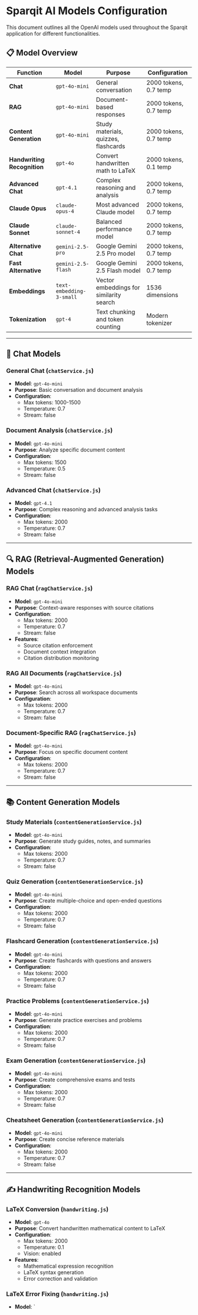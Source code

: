 # Sparqit AI Models Configuration

This document outlines all the OpenAI models used throughout the Sparqit application for different functionalities.

## 📋 Model Overview

| Function | Model | Purpose | Configuration |
|----------|-------|---------|---------------|
| **Chat** | `gpt-4o-mini` | General conversation | 2000 tokens, 0.7 temp |
| **RAG** | `gpt-4o-mini` | Document-based responses | 2000 tokens, 0.7 temp |
| **Content Generation** | `gpt-4o-mini` | Study materials, quizzes, flashcards | 2000 tokens, 0.7 temp |
| **Handwriting Recognition** | `gpt-4o` | Convert handwritten math to LaTeX | 2000 tokens, 0.1 temp |
| **Advanced Chat** | `gpt-4.1` | Complex reasoning and analysis | 2000 tokens, 0.7 temp |
| **Claude Opus** | `claude-opus-4` | Most advanced Claude model | 2000 tokens, 0.7 temp |
| **Claude Sonnet** | `claude-sonnet-4` | Balanced performance model | 2000 tokens, 0.7 temp |
| **Alternative Chat** | `gemini-2.5-pro` | Google Gemini 2.5 Pro model | 2000 tokens, 0.7 temp |
| **Fast Alternative** | `gemini-2.5-flash` | Google Gemini 2.5 Flash model | 2000 tokens, 0.7 temp |
| **Embeddings** | `text-embedding-3-small` | Vector embeddings for similarity search | 1536 dimensions |
| **Tokenization** | `gpt-4` | Text chunking and token counting | Modern tokenizer |

---

## 🤖 Chat Models

### General Chat (`chatService.js`)
- **Model**: `gpt-4o-mini`
- **Purpose**: Basic conversation and document analysis
- **Configuration**:
  - Max tokens: 1000-1500
  - Temperature: 0.7
  - Stream: false

### Document Analysis (`chatService.js`)
- **Model**: `gpt-4o-mini`
- **Purpose**: Analyze specific document content
- **Configuration**:
  - Max tokens: 1500
  - Temperature: 0.5
  - Stream: false

### Advanced Chat (`chatService.js`)
- **Model**: `gpt-4.1`
- **Purpose**: Complex reasoning and advanced analysis tasks
- **Configuration**:
  - Max tokens: 2000
  - Temperature: 0.7
  - Stream: false

---

## 🔍 RAG (Retrieval-Augmented Generation) Models

### RAG Chat (`ragChatService.js`)
- **Model**: `gpt-4o-mini`
- **Purpose**: Context-aware responses with source citations
- **Configuration**:
  - Max tokens: 2000
  - Temperature: 0.7
  - Stream: false
- **Features**:
  - Source citation enforcement
  - Document context integration
  - Citation distribution monitoring

### RAG All Documents (`ragChatService.js`)
- **Model**: `gpt-4o-mini`
- **Purpose**: Search across all workspace documents
- **Configuration**:
  - Max tokens: 2000
  - Temperature: 0.7
  - Stream: false

### Document-Specific RAG (`ragChatService.js`)
- **Model**: `gpt-4o-mini`
- **Purpose**: Focus on specific document content
- **Configuration**:
  - Max tokens: 2000
  - Temperature: 0.7
  - Stream: false

---

## 📚 Content Generation Models

### Study Materials (`contentGenerationService.js`)
- **Model**: `gpt-4o-mini`
- **Purpose**: Generate study guides, notes, and summaries
- **Configuration**:
  - Max tokens: 2000
  - Temperature: 0.7
  - Stream: false

### Quiz Generation (`contentGenerationService.js`)
- **Model**: `gpt-4o-mini`
- **Purpose**: Create multiple-choice and open-ended questions
- **Configuration**:
  - Max tokens: 2000
  - Temperature: 0.7
  - Stream: false

### Flashcard Generation (`contentGenerationService.js`)
- **Model**: `gpt-4o-mini`
- **Purpose**: Create flashcards with questions and answers
- **Configuration**:
  - Max tokens: 2000
  - Temperature: 0.7
  - Stream: false

### Practice Problems (`contentGenerationService.js`)
- **Model**: `gpt-4o-mini`
- **Purpose**: Generate practice exercises and problems
- **Configuration**:
  - Max tokens: 2000
  - Temperature: 0.7
  - Stream: false

### Exam Generation (`contentGenerationService.js`)
- **Model**: `gpt-4o-mini`
- **Purpose**: Create comprehensive exams and tests
- **Configuration**:
  - Max tokens: 2000
  - Temperature: 0.7
  - Stream: false

### Cheatsheet Generation (`contentGenerationService.js`)
- **Model**: `gpt-4o-mini`
- **Purpose**: Create concise reference materials
- **Configuration**:
  - Max tokens: 2000
  - Temperature: 0.7
  - Stream: false

---

## ✍️ Handwriting Recognition Models

### LaTeX Conversion (`handwriting.js`)
- **Model**: `gpt-4o`
- **Purpose**: Convert handwritten mathematical content to LaTeX
- **Configuration**:
  - Max tokens: 2000
  - Temperature: 0.1
  - Vision: enabled
- **Features**:
  - Mathematical expression recognition
  - LaTeX syntax generation
  - Error correction and validation

### LaTeX Error Fixing (`handwriting.js`)
- **Model**: `